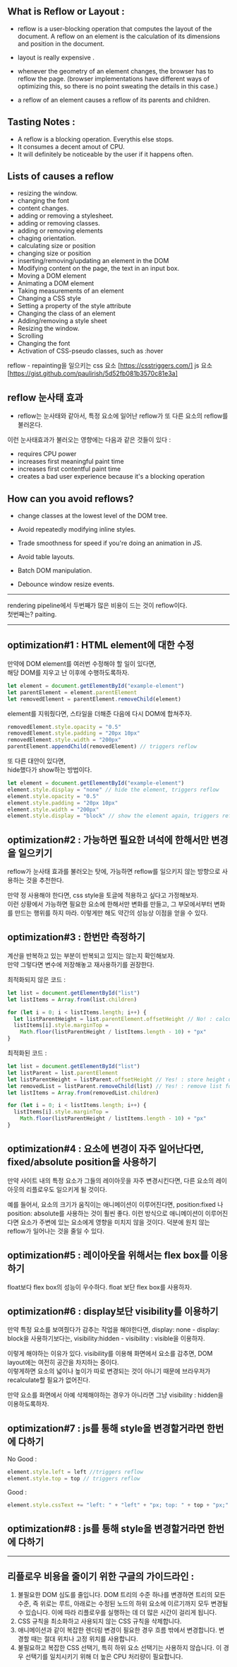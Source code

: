 ## What is Reflow or Layout :

- reflow is a user-blocking operation that computes the layout of the document. A reflow on an element is the calculation of its dimensions and position in the document.

- layout is really expensive .

- whenever the geometry of an element changes, the browser has to reflow the page. (browser implementations have different ways of optimizing this, so there is no point sweating the details in this case.)

- a reflow of an element causes a reflow of its parents and children.

## Tasting Notes :

- A reflow is a blocking operation. Everythis else stops.
- It consumes a decent amout of CPU.
- It will definitely be noticeable by the user if it happens often.

## Lists of causes a reflow

- resizing the window.
- changing the font
- content changes.
- adding or removing a stylesheet.
- adding or removing classes.
- adding or removing elements
- chaging orientation.
- calculating size or position
- changing size or position
- inserting/removing/updating an element in the DOM
- Modifying content on the page, the text in an input box.
- Moving a DOM element
- Animating a DOM element
- Taking measurements of an element
- Changing a CSS style
- Setting a property of the style attribute
- Changing the class of an element
- Adding/removing a style sheet
- Resizing the window.
- Scrolling
- Changing the font
- Activation of CSS-pseudo classes, such as :hover

reflow - repainting을 일으키는 css 요소 [https://csstriggers.com/]
js 요소 [https://gist.github.com/paulirish/5d52fb081b3570c81e3a]

## reflow 눈사태 효과

- reflow는 눈사태와 같아서, 특정 요소에 일어난 reflow가 또 다른 요소의 reflow를 불러온다.

이런 눈사태효과가 불러오는 영향에는 다음과 같은 것들이 있다 :

- requires CPU power
- increases first meaningful paint time
- increases first contentful paint time
- creates a bad user experience because it's a blocking operation

## How can you avoid reflows?

- change classes at the lowest level of the DOM tree.

- Avoid repeatedly modifying inline styles.
- Trade smoothness for speed if you're doing an animation in JS.
- Avoid table layouts.
- Batch DOM manipulation.
- Debounce window resize events.

---

rendering pipeline에서 두번째가 많은 비용이 드는 것이 reflow이다.  
첫번째는? paiting.

---

## optimization#1 : HTML element에 대한 수정

만약에 DOM element를 여러번 수정해야 할 일이 있다면,  
해당 DOM를 지우고 난 이후에 수행하도록하자.

```javascript
let element = document.getElementById("example-element")
let parentElement = element.parentElement
let removedElement = parentElement.removeChild(element)
```

element를 지워줬다면, 스타일을 더해준 다음에 다시 DOM에 합쳐주자.

```javascript
removedElement.style.opacity = "0.5"
removedElement.style.padding = "20px 10px"
removedElement.style.width = "200px"
parentElement.appendChild(removedElement) // triggers reflow
```

또 다른 대안이 있다면,  
hide했다가 show하는 방법이다.

```javascript
let element = document.getElementById("example-element")
element.style.display = "none" // hide the element, triggers reflow
element.style.opacity = "0.5"
element.style.padding = "20px 10px"
element.style.width = "200px"
element.style.display = "block" // show the element again, triggers reflow
```

## optimization#2 : 가능하면 필요한 녀석에 한해서만 변경을 일으키기

reflow가 눈사태 효과를 불러오는 탓에, 가능하면 reflow를 일으키지 않는 방향으로 사용하는 것을 추천한다.

만약 정 사용해야 한다면, css style을 토글에 적용하고 싶다고 가정해보자.  
이런 상황에서 가능하면 필요한 요소에 한해서만 변화를 만들고, 그 부모에서부터 변화를 만드는 행위를 하지 마라. 이렇게만 해도 약간의 성능상 이점을 얻을 수 있다.

## optimization#3 : 한번만 측정하기

계산을 반복하고 있는 부분이 반복되고 있지는 않는지 확인해보자.  
만약 그렇다면 변수에 저장해놓고 재사용하기를 권장한다.

최적화되지 않은 코드 :

```javascript
let list = document.getElementById("list")
let listItems = Array.from(list.children)

for (let i = 0; i < listItems.length; i++) {
  let listParentHeight = list.parentElement.offsetHeight // No! : calculate parent height in every loop
  listItems[i].style.marginTop =
    Math.floor(listParentHeight / listItems.length - 10) + "px"
}
```

최적화된 코드 :

```javascript
let list = document.getElementById("list")
let listParent = list.parentElement
let listParentHeight = listParent.offsetHeight // Yes! : store height of parent element
let removedList = listParent.removeChild(list) // Yes! : remove list for batch editing
let listItems = Array.from(removedList.children)

for (let i = 0; i < listItems.length; i++) {
  listItems[i].style.marginTop =
    Math.floor(listParentHeight / listItems.length - 10) + "px"
}
```

## optimization#4 : 요소에 변경이 자주 일어난다면, fixed/absolute position을 사용하기

만약 사이트 내의 특정 요소가 그들의 레이아웃을 자주 변경시킨다면, 다른 요소의 레이아웃의 리플로우도 일으키게 될 것이다.

예를 들어서, 요소의 크기가 움직이는 애니메이션이 이루어진다면, position:fixed 나 position: absolute를 사용하는 것이 훨씬 좋다. 이런 방식으로 애니메이션이 이루어진다면 요소가 주변에 있는 요소에게 영향을 미치지 않을 것이다. 덕분에 원치 않는 reflow가 일어나는 것을 줄일 수 있다.

## optimization#5 : 레이아웃을 위해서는 flex box를 이용하기

float보다 flex box의 성능이 우수하다. float 보단 flex box를 사용하자.

## optimization#6 : display보단 visibility를 이용하기

만약 특정 요소를 보여줬다가 감추는 작업을 해야한다면, display: none - display: block을 사용하기보다는, visibility:hidden - visibility : visible을 이용하자.

이렇게 해야하는 이유가 있다. visibility를 이용해 화면에서 요소를 감추면, DOM layout에는 여전히 공간을 차지하는 중이다.  
이렇게하면 요소의 넓이나 높이가 따로 변경되는 것이 아니기 때문에 브라우저가 recalculate할 필요가 없어진다.

만약 요소를 화면에서 아예 삭제해야하는 경우가 아니라면 그냥 visibility : hidden을 이용하도록하자.

## optimization#7 : js를 통해 style을 변경할거라면 한번에 다하기

No Good :

```javascript
element.style.left = left //triggers reflow
element.style.top = top // triggers reflow
```

Good :

```javascript
element.style.cssText += "left: " + "left" + "px; top: " + top + "px;" // triggers reflow once
```

## optimization#8 : js를 통해 style을 변경할거라면 한번에 다하기

---

## 리플로우 비용을 줄이기 위한 구글의 가이드라인 :

1. 불필요한 DOM 심도를 줄입니다. DOM 트리의 수준 하나를 변경하면 트리의 모든 수준, 즉 위로는 루트, 아래로는 수정된 노드의 하위 요소에 이르기까지 모두 변경될 수 있습니다. 이에 따라 리플로우를 실행하는 데 더 많은 시간이 걸리게 됩니다.
2. CSS 규칙을 최소화하고 사용되지 않는 CSS 규칙을 삭제합니다.
3. 애니메이션과 같이 복잡한 렌더링 변경이 필요한 경우 흐름 밖에서 변경합니다. 변경할 때는 절대 위치나 고정 위치를 사용합니다.
4. 불필요하고 복잡한 CSS 선택기, 특히 하위 요소 선택기는 사용하지 않습니다. 이 경우 선택기를 일치시키기 위해 더 높은 CPU 처리량이 필요합니다.
